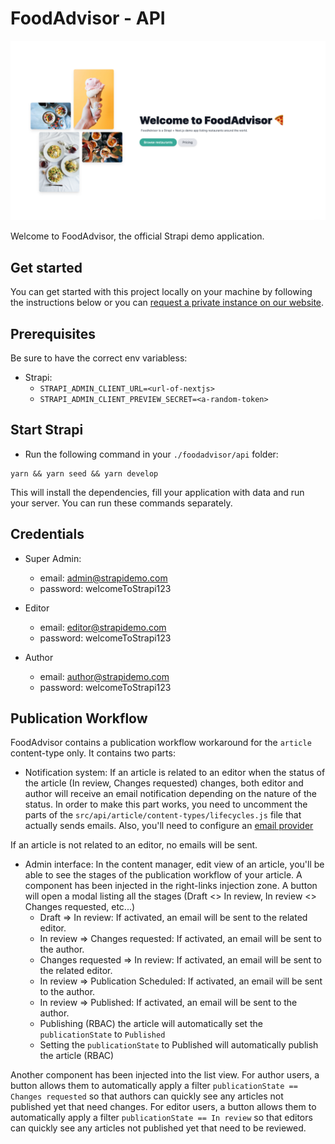# FoodAdvisor - API

![FoodAdvisor](../foodadvisor.png)

Welcome to FoodAdvisor, the official Strapi demo application.

## Get started

You can get started with this project locally on your machine by following the instructions below or you can [request a private instance on our website](https://strapi.io/demo).

## Prerequisites

Be sure to have the correct env variabless:

- Strapi:
  - `STRAPI_ADMIN_CLIENT_URL=<url-of-nextjs>`
  - `STRAPI_ADMIN_CLIENT_PREVIEW_SECRET=<a-random-token>`

## Start Strapi

- Run the following command in your `./foodadvisor/api` folder:

```
yarn && yarn seed && yarn develop
```

This will install the dependencies, fill your application with data and run your server. You can run these commands separately.

## Credentials

- Super Admin:
  - email:  admin@strapidemo.com
  - password: welcomeToStrapi123

- Editor
  - email: editor@strapidemo.com
  - password: welcomeToStrapi123

- Author
  - email: author@strapidemo.com
  - password: welcomeToStrapi123

## Publication Workflow

FoodAdvisor contains a publication workflow workaround for the `article` content-type only. It contains two parts:

- Notification system: If an article is related to an editor when the status of the article (In review, Changes requested) changes, both editor and author will receive an email notification depending on the nature of the status. In order to make this part works, you need to uncomment the parts of the `src/api/article/content-types/lifecycles.js` file that actually sends emails. Also, you'll need to configure an [email provider](https://docs.strapi.io/developer-docs/latest/plugins/email.html)

If an article is not related to an editor, no emails will be sent.

- Admin interface: In the content manager, edit view of an article, you'll be able to see the stages of the publication workflow of your article. A component has been injected in the right-links injection zone. A button will open a modal listing all the stages (Draft <> In review, In review <> Changes requested, etc...)
  - Draft => In review: If activated, an email will be sent to the related editor.
  - In review => Changes requested: If activated, an email will be sent to the author.
  - Changes requested => In review: If activated, an email will be sent to the related editor.
  - In review => Publication Scheduled: If activated, an email will be sent to the author.
  - In review => Published: If activated, an email will be sent to the author.
  - Publishing (RBAC) the article will automatically set the `publicationState` to `Published`
  - Setting the `publicationState` to Published will automatically publish the article (RBAC)

Another component has been injected into the list view. For author users, a button allows them to automatically apply a filter `publicationState == Changes requested` so that authors can quickly see any articles not published yet that need changes. For editor users, a button allows them to automatically apply a filter `publicationState == In review` so that editors can quickly see any articles not published yet that need to be reviewed.